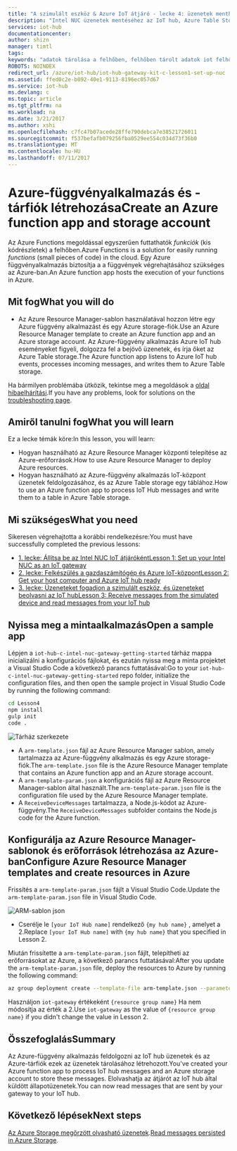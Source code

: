 ```yaml
---
title: "A szimulált eszköz & Azure IoT átjáró - lecke 4: üzenetek menthetők |} Microsoft Docs"
description: "Intel NUC üzenetek mentéséhez az IoT hub, Azure Table Storage írja őket, és majd olvashatja őket a felhőből."
services: iot-hub
documentationcenter: 
author: shizn
manager: timtl
tags: 
keywords: "adatok tárolása a felhőben, felhőben tárolt adatok iot felhőalapú szolgáltatás"
ROBOTS: NOINDEX
redirect_url: /azure/iot-hub/iot-hub-gateway-kit-c-lesson1-set-up-nuc
ms.assetid: ffed0c2e-b092-40e1-9113-8196ec057d67
ms.service: iot-hub
ms.devlang: c
ms.topic: article
ms.tgt_pltfrm: na
ms.workload: na
ms.date: 3/21/2017
ms.author: xshi
ms.openlocfilehash: c7fc47b07acede28ffe790debca7e38521726011
ms.sourcegitcommit: f537befafb079256fba0529ee554c034d73f36b0
ms.translationtype: MT
ms.contentlocale: hu-HU
ms.lasthandoff: 07/11/2017
---
```

# <a name="create-an-azure-function-app-and-storage-account"></a><span data-ttu-id="b818e-104">Azure-függvényalkalmazás és -tárfiók létrehozása</span><span class="sxs-lookup"><span data-stu-id="b818e-104">Create an Azure function app and storage account</span></span>

<span data-ttu-id="b818e-105">Az Azure Functions megoldással egyszerűen futtathatók _funkciók_ (kis kódrészletek) a felhőben.</span><span class="sxs-lookup"><span data-stu-id="b818e-105">Azure Functions is a solution for easily running _functions_ (small pieces of code) in the cloud.</span></span> <span data-ttu-id="b818e-106">Egy Azure függvényalkalmazás biztosítja a a függvények végrehajtásához szükséges az Azure-ban.</span><span class="sxs-lookup"><span data-stu-id="b818e-106">An Azure function app hosts the execution of your functions in Azure.</span></span> 

## <a name="what-you-will-do"></a><span data-ttu-id="b818e-107">Mit fog</span><span class="sxs-lookup"><span data-stu-id="b818e-107">What you will do</span></span>

- <span data-ttu-id="b818e-108">Az Azure Resource Manager-sablon használatával hozzon létre egy Azure függvény alkalmazást és egy Azure storage-fiók.</span><span class="sxs-lookup"><span data-stu-id="b818e-108">Use an Azure Resource Manager template to create an Azure function app and an Azure storage account.</span></span> <span data-ttu-id="b818e-109">Az Azure-függvény alkalmazás Azure IoT hub eseményeket figyeli, dolgozza fel a bejövő üzenetek, és írja őket az Azure Table storage.</span><span class="sxs-lookup"><span data-stu-id="b818e-109">The Azure function app listens to Azure IoT hub events, processes incoming messages, and writes them to Azure Table storage.</span></span>

<span data-ttu-id="b818e-110">Ha bármilyen problémába ütközik, tekintse meg a megoldások a [oldal hibaelhárítási](iot-hub-gateway-kit-c-sim-troubleshooting.md).</span><span class="sxs-lookup"><span data-stu-id="b818e-110">If you have any problems, look for solutions on the [troubleshooting page](iot-hub-gateway-kit-c-sim-troubleshooting.md).</span></span>


## <a name="what-you-will-learn"></a><span data-ttu-id="b818e-111">Amiről tanulni fog</span><span class="sxs-lookup"><span data-stu-id="b818e-111">What you will learn</span></span>

<span data-ttu-id="b818e-112">Ez a lecke témák köre:</span><span class="sxs-lookup"><span data-stu-id="b818e-112">In this lesson, you will learn:</span></span>

- <span data-ttu-id="b818e-113">Hogyan használható az Azure Resource Manager központi telepítése az Azure-erőforrások.</span><span class="sxs-lookup"><span data-stu-id="b818e-113">How to use Azure Resource Manager to deploy Azure resources.</span></span>
- <span data-ttu-id="b818e-114">Hogyan használható az Azure-függvény alkalmazás IoT-központ üzenetek feldolgozásához, és az Azure Table storage egy táblához.</span><span class="sxs-lookup"><span data-stu-id="b818e-114">How to use an Azure function app to process IoT Hub messages and write them to a table in Azure Table storage.</span></span>

## <a name="what-you-need"></a><span data-ttu-id="b818e-115">Mi szükséges</span><span class="sxs-lookup"><span data-stu-id="b818e-115">What you need</span></span>

<span data-ttu-id="b818e-116">Sikeresen végrehajtotta a korábbi rendelkezésre:</span><span class="sxs-lookup"><span data-stu-id="b818e-116">You must have successfully completed the previous lessons:</span></span>

- [<span data-ttu-id="b818e-117">1. lecke: Állítsa be az Intel NUC IoT átjáróként</span><span class="sxs-lookup"><span data-stu-id="b818e-117">Lesson 1: Set up your Intel NUC as an IoT gateway</span></span>](iot-hub-gateway-kit-c-sim-lesson1-set-up-nuc.md)
- [<span data-ttu-id="b818e-118">2. lecke: Felkészülés a gazdaszámítógép és Azure IoT-központ</span><span class="sxs-lookup"><span data-stu-id="b818e-118">Lesson 2: Get your host computer and Azure IoT hub ready</span></span>](iot-hub-gateway-kit-c-sim-lesson2-get-the-tools-win32.md)
- [<span data-ttu-id="b818e-119">3. lecke: Üzeneteket fogadjon a szimulált eszköz, és üzeneteket beolvasni az IoT hub</span><span class="sxs-lookup"><span data-stu-id="b818e-119">Lesson 3: Receive messages from the simulated device and read messages from your IoT hub</span></span>](iot-hub-gateway-kit-c-sim-lesson3-configure-simulated-device-app.md)

## <a name="open-a-sample-app"></a><span data-ttu-id="b818e-120">Nyissa meg a mintaalkalmazás</span><span class="sxs-lookup"><span data-stu-id="b818e-120">Open a sample app</span></span>

<span data-ttu-id="b818e-121">Lépjen a `iot-hub-c-intel-nuc-gateway-getting-started` tárház mappa inicializálni a konfigurációs fájlokat, és ezután nyissa meg a minta projektet a Visual Studio Code a következő parancs futtatásával:</span><span class="sxs-lookup"><span data-stu-id="b818e-121">Go to your `iot-hub-c-intel-nuc-gateway-getting-started` repo folder, initialize the configuration files, and then open the sample project in Visual Studio Code by running the following command:</span></span>

```bash
cd Lesson4
npm install
gulp init
code .
```

![Tárház szerkezete](media/iot-hub-gateway-kit-lessons/lesson4/arm_template.png)

- <span data-ttu-id="b818e-123">A `arm-template.json` fájl az Azure Resource Manager sablon, amely tartalmazza az Azure-függvény alkalmazás és egy Azure storage-fiók.</span><span class="sxs-lookup"><span data-stu-id="b818e-123">The `arm-template.json` file is the Azure Resource Manager template that contains an Azure function app and an Azure storage account.</span></span>
- <span data-ttu-id="b818e-124">A `arm-template-param.json` a konfigurációs fájl az Azure Resource Manager-sablon által használt.</span><span class="sxs-lookup"><span data-stu-id="b818e-124">The `arm-template-param.json` file is the configuration file used by the Azure Resource Manager template.</span></span>
- <span data-ttu-id="b818e-125">A `ReceiveDeviceMessages` tartalmazza, a Node.js-kódot az Azure-függvény.</span><span class="sxs-lookup"><span data-stu-id="b818e-125">The `ReceiveDeviceMessages` subfolder contains the Node.js code for the Azure function.</span></span>

## <a name="configure-azure-resource-manager-templates-and-create-resources-in-azure"></a><span data-ttu-id="b818e-126">Konfigurálja az Azure Resource Manager-sablonok és erőforrások létrehozása az Azure-ban</span><span class="sxs-lookup"><span data-stu-id="b818e-126">Configure Azure Resource Manager templates and create resources in Azure</span></span>

<span data-ttu-id="b818e-127">Frissítés a `arm-template-param.json` fájlt a Visual Studio Code.</span><span class="sxs-lookup"><span data-stu-id="b818e-127">Update the `arm-template-param.json` file in Visual Studio Code.</span></span>

![ARM-sablon json](media/iot-hub-gateway-kit-lessons/lesson4/arm_template_param.png)

- <span data-ttu-id="b818e-129">Cserélje le `[your IoT Hub name]` rendelkező `{my hub name}` , amelyet a 2.</span><span class="sxs-lookup"><span data-stu-id="b818e-129">Replace `[your IoT Hub name]` with `{my hub name}` that you specified in Lesson 2.</span></span>

<span data-ttu-id="b818e-130">Miután frissítette a `arm-template-param.json` fájlt, telepítheti az erőforrásokat az Azure, a következő parancs futtatásával:</span><span class="sxs-lookup"><span data-stu-id="b818e-130">After you update the `arm-template-param.json` file, deploy the resources to Azure by running the following command:</span></span>

```bash
az group deployment create --template-file arm-template.json --parameters @arm-template-param.json -g iot-gateway
```

<span data-ttu-id="b818e-131">Használjon `iot-gateway` értékeként `{resource group name}` Ha nem módosítja az érték a 2.</span><span class="sxs-lookup"><span data-stu-id="b818e-131">Use `iot-gateway` as the value of `{resource group name}` if you didn't change the value in Lesson 2.</span></span>

## <a name="summary"></a><span data-ttu-id="b818e-132">Összefoglalás</span><span class="sxs-lookup"><span data-stu-id="b818e-132">Summary</span></span>

<span data-ttu-id="b818e-133">Az Azure-függvény alkalmazás feldolgozni az IoT hub üzenetek és az Azure-tárfiók ezek az üzenetek tárolásához létrehozott.</span><span class="sxs-lookup"><span data-stu-id="b818e-133">You've created your Azure function app to process IoT hub messages and an Azure storage account to store these messages.</span></span> <span data-ttu-id="b818e-134">Elolvashatja az átjárót az IoT hub által küldött állapotüzenetek.</span><span class="sxs-lookup"><span data-stu-id="b818e-134">You can now read messages that are sent by your gateway to your IoT hub.</span></span>

## <a name="next-steps"></a><span data-ttu-id="b818e-135">Következő lépések</span><span class="sxs-lookup"><span data-stu-id="b818e-135">Next steps</span></span>
<span data-ttu-id="b818e-136">[Az Azure Storage megőrzött olvasható üzenetek](iot-hub-gateway-kit-c-sim-lesson4-read-table-storage.md).</span><span class="sxs-lookup"><span data-stu-id="b818e-136">[Read messages persisted in Azure Storage](iot-hub-gateway-kit-c-sim-lesson4-read-table-storage.md).</span></span>

